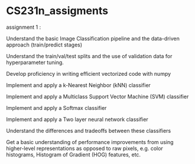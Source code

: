 # CS231n_assigments
assignment 1 :

Understand the basic Image Classification pipeline and the data-driven approach (train/predict stages)

Understand the train/val/test splits and the use of validation data for hyperparameter tuning.

Develop proficiency in writing efficient vectorized code with numpy

Implement and apply a k-Nearest Neighbor (kNN) classifier

Implement and apply a Multiclass Support Vector Machine (SVM) classifier

Implement and apply a Softmax classifier

Implement and apply a Two layer neural network classifier

Understand the differences and tradeoffs between these classifiers

Get a basic understanding of performance improvements from using higher-level representations as opposed to raw pixels, e.g. color histograms, Histogram of Gradient (HOG) features, etc.
